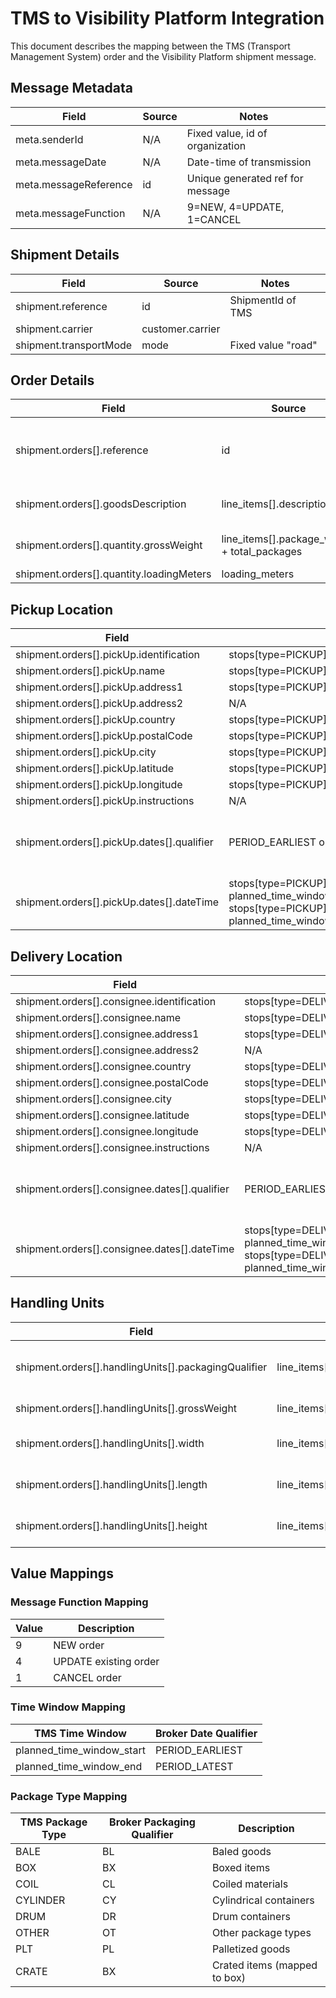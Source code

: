 # TMS to Visibility Platform Integration

This document describes the mapping between the TMS (Transport Management System) order and the Visibility Platform shipment message.

## Message Metadata
| Field | Source | Notes |
|-------|--------|-------|
| meta.senderId | N/A | Fixed value, id of organization |
| meta.messageDate | N/A | Date-time of transmission |
| meta.messageReference | id | Unique generated ref for message |
| meta.messageFunction | N/A | 9=NEW, 4=UPDATE, 1=CANCEL |

## Shipment Details
| Field | Source | Notes |
|-------|--------|-------|
| shipment.reference | id | ShipmentId of TMS |
| shipment.carrier | customer.carrier | |
| shipment.transportMode | mode | Fixed value "road" |

## Order Details
| Field | Source | Notes |
|-------|--------|-------|
| shipment.orders[].reference | id | ShipmentId of TMS since the TMS shipment only has 1 order |
| shipment.orders[].goodsDescription | line_items[].description | Concatenated from all line items |
| shipment.orders[].quantity.grossWeight | line_items[].package_weight + total_packages | Sum of (weight × quantity) |
| shipment.orders[].quantity.loadingMeters | loading_meters ||

## Pickup Location
| Field | Source | Notes |
|-------|--------|-------|
| shipment.orders[].pickUp.identification | stops[type=PICKUP].location.code | |
| shipment.orders[].pickUp.name | stops[type=PICKUP].location.name | |
| shipment.orders[].pickUp.address1 | stops[type=PICKUP].location.address.address | |
| shipment.orders[].pickUp.address2 | N/A | |
| shipment.orders[].pickUp.country | stops[type=PICKUP].location.address.country | |
| shipment.orders[].pickUp.postalCode | stops[type=PICKUP].location.address.postal_code | |
| shipment.orders[].pickUp.city | stops[type=PICKUP].location.address.city | |
| shipment.orders[].pickUp.latitude | stops[type=PICKUP].location.latitude | |
| shipment.orders[].pickUp.longitude | stops[type=PICKUP].location.longitude | |
| shipment.orders[].pickUp.instructions | N/A | |
| shipment.orders[].pickUp.dates[].qualifier | PERIOD_EARLIEST or PERIOD_LATEST | Based on start or end of time window|
| shipment.orders[].pickUp.dates[].dateTime | stops[type=PICKUP].planned_date + planned_time_window_start or stops[type=PICKUP].planned_date + planned_time_window_end | |

## Delivery Location
| Field | Source | Notes |
|-------|--------|-------|
| shipment.orders[].consignee.identification | stops[type=DELIVERY].location.code | |
| shipment.orders[].consignee.name | stops[type=DELIVERY].location.name | |
| shipment.orders[].consignee.address1 | stops[type=DELIVERY].location.address.address | |
| shipment.orders[].consignee.address2 | N/A | |
| shipment.orders[].consignee.country | stops[type=DELIVERY].location.address.country | |
| shipment.orders[].consignee.postalCode | stops[type=DELIVERY].location.address.postal_code | |
| shipment.orders[].consignee.city | stops[type=DELIVERY].location.address.city | |
| shipment.orders[].consignee.latitude | stops[type=DELIVERY].location.latitude | |
| shipment.orders[].consignee.longitude | stops[type=DELIVERY].location.longitude | |
| shipment.orders[].consignee.instructions | N/A | |
| shipment.orders[].consignee.dates[].qualifier | PERIOD_EARLIEST or PERIOD_LATEST | Based on start or end of time window|
| shipment.orders[].consignee.dates[].dateTime | stops[type=DELIVERY].planned_date + planned_time_window_start or stops[type=DELIVERY].planned_date + planned_time_window_end | |

## Handling Units
| Field | Source | Notes |
|-------|--------|-------|
| shipment.orders[].handlingUnits[].packagingQualifier | line_items[].package_type | See package mapping below |
| shipment.orders[].handlingUnits[].grossWeight | line_items[].package_weight | Weight per unit |
| shipment.orders[].handlingUnits[].width | line_items[].width | Direct mapping in CM |
| shipment.orders[].handlingUnits[].length | line_items[].length | Direct mapping in CM |
| shipment.orders[].handlingUnits[].height | line_items[].height | Direct mapping in CM |

## Value Mappings

### Message Function Mapping
| Value | Description |
|-------|-------------|
| 9 | NEW order |
| 4 | UPDATE existing order |
| 1 | CANCEL order |

### Time Window Mapping
| TMS Time Window | Broker Date Qualifier |
|----------------|---------------------|
| planned_time_window_start | PERIOD_EARLIEST |
| planned_time_window_end | PERIOD_LATEST |

### Package Type Mapping
| TMS Package Type | Broker Packaging Qualifier | Description |
|-----------------|--------------------------|-------------|
| BALE | BL | Baled goods |
| BOX | BX | Boxed items |
| COIL | CL | Coiled materials |
| CYLINDER | CY | Cylindrical containers |
| DRUM | DR | Drum containers |
| OTHER | OT | Other package types |
| PLT | PL | Palletized goods |
| CRATE | BX | Crated items (mapped to box) |

